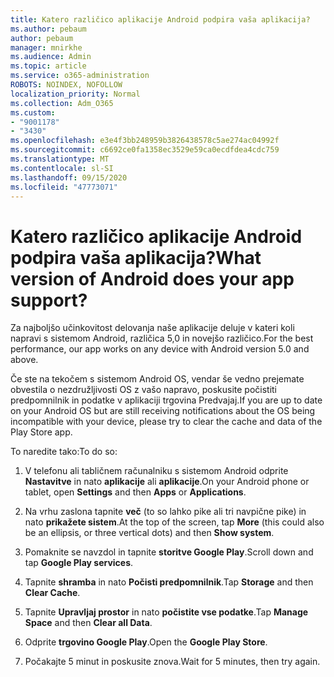 ```yaml
---
title: Katero različico aplikacije Android podpira vaša aplikacija?
ms.author: pebaum
author: pebaum
manager: mnirkhe
ms.audience: Admin
ms.topic: article
ms.service: o365-administration
ROBOTS: NOINDEX, NOFOLLOW
localization_priority: Normal
ms.collection: Adm_O365
ms.custom:
- "9001178"
- "3430"
ms.openlocfilehash: e3e4f3bb248959b3826438578c5ae274ac04992f
ms.sourcegitcommit: c6692ce0fa1358ec3529e59ca0ecdfdea4cdc759
ms.translationtype: MT
ms.contentlocale: sl-SI
ms.lasthandoff: 09/15/2020
ms.locfileid: "47773071"
---
```

# <a name="what-version-of-android-does-your-app-support"></a><span data-ttu-id="970f2-102">Katero različico aplikacije Android podpira vaša aplikacija?</span><span class="sxs-lookup"><span data-stu-id="970f2-102">What version of Android does your app support?</span></span>

<span data-ttu-id="970f2-103">Za najboljšo učinkovitost delovanja naše aplikacije deluje v kateri koli napravi s sistemom Android, različica 5,0 in novejšo različico.</span><span class="sxs-lookup"><span data-stu-id="970f2-103">For the best performance, our app works on any device with Android version 5.0 and above.</span></span>

<span data-ttu-id="970f2-104">Če ste na tekočem s sistemom Android OS, vendar še vedno prejemate obvestila o nezdružljivosti OS z vašo napravo, poskusite počistiti predpomnilnik in podatke v aplikaciji trgovina Predvajaj.</span><span class="sxs-lookup"><span data-stu-id="970f2-104">If you are up to date on your Android OS but are still receiving notifications about the OS being incompatible with your device, please try to clear the cache and data of the Play Store app.</span></span>

<span data-ttu-id="970f2-105">To naredite tako:</span><span class="sxs-lookup"><span data-stu-id="970f2-105">To do so:</span></span> 

1. <span data-ttu-id="970f2-106">V telefonu ali tabličnem računalniku s sistemom Android odprite **Nastavitve** in nato **aplikacije** ali **aplikacije**.</span><span class="sxs-lookup"><span data-stu-id="970f2-106">On your Android phone or tablet, open **Settings** and then **Apps** or **Applications**.</span></span>

2. <span data-ttu-id="970f2-107">Na vrhu zaslona tapnite **več** (to so lahko pike ali tri navpične pike) in nato **prikažete sistem**.</span><span class="sxs-lookup"><span data-stu-id="970f2-107">At the top of the screen, tap **More** (this could also be an ellipsis, or three vertical dots) and then **Show system**.</span></span> 

3. <span data-ttu-id="970f2-108">Pomaknite se navzdol in tapnite **storitve Google Play**.</span><span class="sxs-lookup"><span data-stu-id="970f2-108">Scroll down and tap **Google Play services**.</span></span> 

4. <span data-ttu-id="970f2-109">Tapnite **shramba** in nato **Počisti predpomnilnik**.</span><span class="sxs-lookup"><span data-stu-id="970f2-109">Tap **Storage** and then **Clear Cache**.</span></span> 

5. <span data-ttu-id="970f2-110">Tapnite **Upravljaj prostor** in nato **počistite vse podatke**.</span><span class="sxs-lookup"><span data-stu-id="970f2-110">Tap **Manage Space** and then **Clear all Data**.</span></span> 

6. <span data-ttu-id="970f2-111">Odprite **trgovino Google Play**.</span><span class="sxs-lookup"><span data-stu-id="970f2-111">Open the **Google Play Store**.</span></span> 

7. <span data-ttu-id="970f2-112">Počakajte 5 minut in poskusite znova.</span><span class="sxs-lookup"><span data-stu-id="970f2-112">Wait for 5 minutes, then try again.</span></span> 